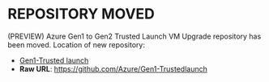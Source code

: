 # REPOSITORY MOVED

(PREVIEW) Azure Gen1 to Gen2 Trusted Launch VM Upgrade repository has been moved. Location of new repository:

- [Gen1-Trusted launch](https://github.com/Azure/Gen1-Trustedlaunch)
- **Raw URL**: https://github.com/Azure/Gen1-Trustedlaunch